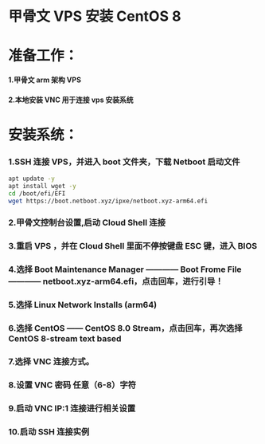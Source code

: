 # 甲骨文 VPS 安装 CentOS 8

# 准备工作：
#### 1.甲骨文 arm 架构 VPS
#### 2.本地安装 VNC 用于连接 vps 安装系统

# 安装系统：
### 1.SSH 连接 VPS，并进入 boot 文件夹，下载 Netboot 启动文件
```bash
apt update -y
apt install wget -y
cd /boot/efi/EFI
wget https://boot.netboot.xyz/ipxe/netboot.xyz-arm64.efi
```
### 2.甲骨文控制台设置,启动 Cloud Shell 连接
### 3.重启 VPS ，并在 Cloud Shell 里面不停按键盘 ESC 键，进入 BIOS
### 4.选择 Boot Maintenance Manager ———— Boot Frome File ———— netboot.xyz-arm64.efi，点击回车，进行引导！
### 5.选择 Linux Network Installs (arm64)
### 6.选择 CentOS —— CentOS 8.0 Stream，点击回车，再次选择 CentOS 8-stream text based
### 7.选择 VNC 连接方式。
### 8.设置 VNC 密码 任意（6-8）字符
### 9.启动 VNC IP:1 连接进行相关设置
### 10.启动 SSH 连接实例
